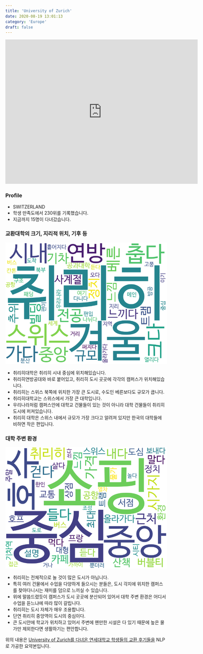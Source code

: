 ```yaml
---
title: 'University of Zurich'
date: 2020-08-19 13:01:13
category: 'Europe'
draft: false
---
```


<iframe
width="600"
height="450"
frameborder="0" style="border:0"
src="https://www.google.com/maps/embed/v1/place?key=AIzaSyC9e1AME-pVmWC4hBpFdu5S4dKzyepa3HQ&q=University+of+Zurich&center=47.3743221,8.550981199999999&zoom=14" allowfullscreen>
</iframe>

### Profile

* SWITZERLAND
* 학생 만족도에서 230위를 기록했습니다.
* 지금까지 15명이 다녀갔습니다. 

### 교환대학의 크기, 지리적 위치, 기후 등

![gen_info-WordCloud](../univ_wordclouds_okt/gen_info/CH000002_gen_info_okt.png)

* 취리히대학은 취리히 시내 중심에 위치해있습니다.
* 취리히연방공대와 바로 붙어있고, 취리히 도시 곳곳에 각각의 캠퍼스가 위치해있습니다.
* 취리히는 스위스 북쪽에 위치한 가장 큰 도시로, 수도인 베른보다도 규모가 큽니다.
* 취리히대학교는 스위스에서 가장 큰 대학입니다.
* 우리나라처럼 캠퍼스안에 대학교 건물들이 있는 것이 아니라 대학 건물들이 취리히 도시에 퍼져있습니다.
* 취리히 대학은 스위스 내에서 규모가 가장 크다고 알려져 있지만 한국의 대학들에 비하면 작은 편입니다.


### 대학 주변 환경

![env_info-WordCloud](../univ_wordclouds_okt/env_info/CH000002_env_info_okt.png)

* 취리히는 전체적으로 놀 것이 많은 도시가 아닙니다.
* 특히 여러 건물에서 수업을 다양하게 들으시는 분들은, 도시 각지에 위치한 캠퍼스를 찾아다니시는 재미를 덤으로 느끼실 수 있습니다.
* 위에 말씀드렸듯이 캠퍼스가 도시 곳곳에 분산되어 있어서 대학 주변 환경은 어디서 수업을 듣느냐에 따라 많이 갈립니다.
* 취리히는 도시 자체가 매우 조용합니다.
* 단연 취리히 중앙역이 도시의 중심이다.
* 큰 도시안에 학교가 위치하고 있어서 주변에 왠만한 시설은 다 있기 때문에 높은 물가만 제외한다면 생활하기는 편안합니다.


위의 내용은 [University of Zurich를 다녀온 연세대학교 학생들의 교환 후기들을](http://oia.yonsei.ac.kr/partner/expReport.asp?ucode=CH000002&bgbn=A) NLP로 가공한 요약본입니다. 
